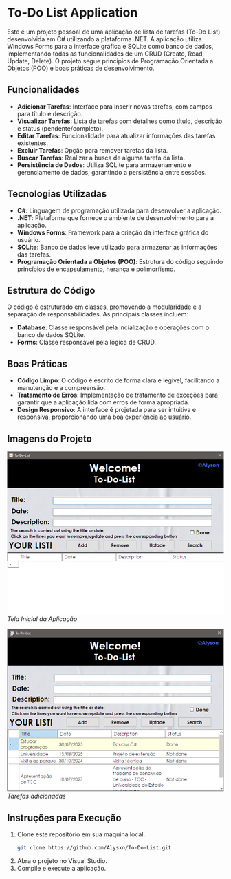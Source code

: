 # To-Do List Application

Este é um projeto pessoal de uma aplicação de lista de tarefas (To-Do List) desenvolvida em C# utilizando a plataforma .NET. A aplicação utiliza Windows Forms para a interface gráfica e SQLite como banco de dados, implementando todas as funcionalidades de um CRUD (Create, Read, Update, Delete). O projeto segue princípios de Programação Orientada a Objetos (POO) e boas práticas de desenvolvimento.

## Funcionalidades

- **Adicionar Tarefas**: Interface para inserir novas tarefas, com campos para título e descrição.
- **Visualizar Tarefas**: Lista de tarefas com detalhes como título, descrição e status (pendente/completo).
- **Editar Tarefas**: Funcionalidade para atualizar informações das tarefas existentes.
- **Excluir Tarefas**: Opção para remover tarefas da lista.
- **Buscar Tarefas**: Realizar a busca de alguma tarefa da lista.
- **Persistência de Dados**: Utiliza SQLite para armazenamento e gerenciamento de dados, garantindo a persistência entre sessões.

## Tecnologias Utilizadas

- **C#**: Linguagem de programação utilizada para desenvolver a aplicação.
- **.NET**: Plataforma que fornece o ambiente de desenvolvimento para a aplicação.
- **Windows Forms**: Framework para a criação da interface gráfica do usuário.
- **SQLite**: Banco de dados leve utilizado para armazenar as informações das tarefas.
- **Programação Orientada a Objetos (POO)**: Estrutura do código seguindo princípios de encapsulamento, herança e polimorfismo.
  
## Estrutura do Código

O código é estruturado em classes, promovendo a modularidade e a separação de responsabilidades. As principais classes incluem:

- **Database**: Classe responsável pela incialização e operações com o banco de dados SQLite.
- **Forms**: Classe responsável pela lógica de CRUD.

## Boas Práticas

- **Código Limpo**: O código é escrito de forma clara e legível, facilitando a manutenção e a compreensão.
- **Tratamento de Erros**: Implementação de tratamento de exceções para garantir que a aplicação lida com erros de forma apropriada.
- **Design Responsivo**: A interface é projetada para ser intuitiva e responsiva, proporcionando uma boa experiência ao usuário.

## Imagens do Projeto

![Tela Inicial](img/To-Do-List-Image.png)
*Tela Inicial da Aplicação*

![Tela Inicial](img/To-Do-List-Image2.png)
*Tarefas adicionadas*

## Instruções para Execução

1. Clone este repositório em sua máquina local.
   ```bash
   git clone https://github.com/Alysxn/To-Do-List.git
2. Abra o projeto no Visual Studio.
3. Compile e execute a aplicação.
